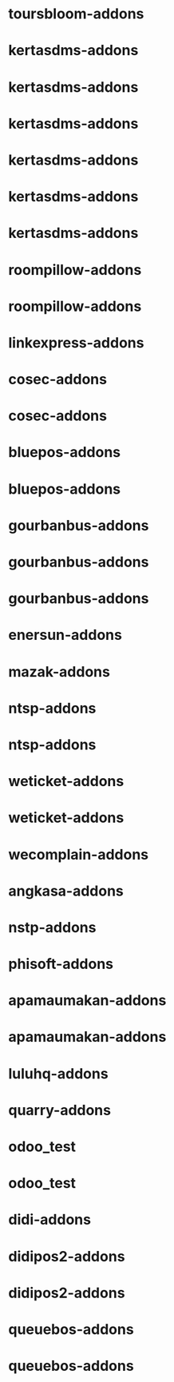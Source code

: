 # toursbloom-addons
# kertasdms-addons
# kertasdms-addons
# kertasdms-addons
# kertasdms-addons
# kertasdms-addons
# kertasdms-addons
# roompillow-addons
# roompillow-addons
# linkexpress-addons
# cosec-addons
# cosec-addons
# bluepos-addons
# bluepos-addons
# gourbanbus-addons
# gourbanbus-addons
# gourbanbus-addons
# enersun-addons
# mazak-addons
# ntsp-addons
# ntsp-addons
# weticket-addons
# weticket-addons
# wecomplain-addons
# angkasa-addons
# nstp-addons
# phisoft-addons
# apamaumakan-addons
# apamaumakan-addons
# luluhq-addons
# quarry-addons
# odoo_test
# odoo_test
# didi-addons
# didipos2-addons
# didipos2-addons
# queuebos-addons
# queuebos-addons
